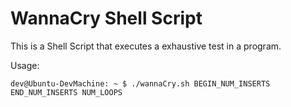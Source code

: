 # WannaCry Shell Script

This is a Shell Script that executes a exhaustive test in a program.

Usage:
```console
dev@Ubuntu-DevMachine: ~ $ ./wannaCry.sh BEGIN_NUM_INSERTS END_NUM_INSERTS NUM_LOOPS
```